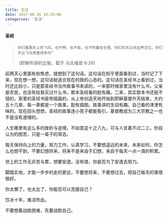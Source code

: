 ```yaml
---
title: 生活
date: 2017-08-26 19:29:06
categories: '生活'
---
```


####   圣经

> `你们看那天上的飞鸟，也不种，也不收，也不积蓄在仓里，你们的天父尚且养活它。你们不比飞鸟贵重得多吗”`
>
> ​                                                                                                                    (耶稣所讲的比喻，载于 马太福音 6:26)

前两天心里面有些焦虑，就想到了这句话。这句话在知乎里面看到过，当时记了下来，现在想一想，这句话挺适合现在的我的心态的。这句话在圣经书上看到过，当时还比较小，只是那圣经书当作故事书来读的，一来那时候家里没有什么书，父亲是农民，也没有给我买过什么书，那本圣经看的挺有趣。二来，其实那本书还挺不错的，家里的圣经书是带插画的，从上帝创造天地开始到耶稣基督升天结束，大约五十几章，每一章都是一个故事，配有插图。故事讲的生动有趣。自己看的津津有味的。现在回头想想，圣经的故事连小孩子都能吸引，基督教成为三大宗教之一也不是没有道理的。



人生哪里有这么多的挫折与逆境，不如意这十之八九，可与人言着不过二三，你自认为的困苦，只是一辈子的常态。

每天保持向上的力量，努力工作，认真学习，不要想遥远的未来，未来如何，你怎么也想不到，不要幻想将来，将来不是来自于幻想，来自于每天一点一滴的积累。

世上的工作无非苦与累，想要安逸，没有错，你是否为了安逸去努力。

脚踏实地，才能一步步的走的更远，不要想将来，不要想过去，把自己每天的事情做好。

你太懒了，也太怂了，你能否可以克服自己？

饮冰十年，难凉热血。

不要想着战胜困难，先要战胜自己。